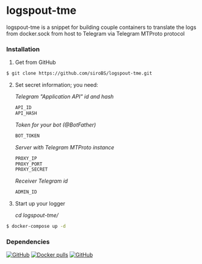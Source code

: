 # logspout-tme

logspout-tme is a snippet for building couple containers to translate the logs from docker.sock from host to Telegram via Telegram MTProto protocol

### Installation

1. Get from GitHub

```sh
$ git clone https://github.com/siroBS/logspout-tme.git
```
2. Set secret information; you need:
    
    _Telegram "Application API" id and hash_ 
    ```python
    API_ID
    API_HASH
    ```
    _Token for your bot (@BotFather)_
    ```python
    BOT_TOKEN
    ```
    _Server with Telegram MTProto instance_
    ```python
    PROXY_IP
    PROXY_PORT
    PROXY_SECRET
    ```
    _Receiver Telegram id_
    ```python
    ADMIN_ID
    ```

3. Start up your logger

    _cd logspout-tme/_
```sh
$ docker-compose up -d
```

### Dependencies
[![GitHub](https://img.shields.io/github/license/LonamiWebs/Telethon?label=Telethon%20%3E%3D%201.13.0)](https://github.com/LonamiWebs/Telethon.git)
[![Docker pulls](https://img.shields.io/docker/pulls/gliderlabs/logspout.svg?label=logspout%20%3E%3D%203.2.11)](https://hub.docker.com/r/gliderlabs/logspout/)
[![GitHub](https://img.shields.io/github/license/aio-libs/aiohttp?label=aiohttp%20%3E%3D%203.6.2)](https://github.com/aio-libs/aiohttp)


